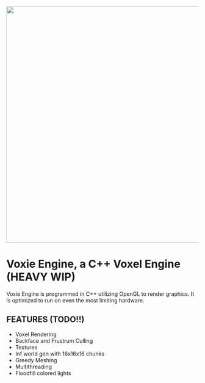 <img src="https://github.com/Kn1ghtNight/Voxie-Engine/blob/main/voxLogo.png" width="620">

# Voxie Engine, a C++ Voxel Engine (HEAVY WIP)

Voxie Engine is programmed in C++ utilizing OpenGL to render graphics. It is optimized to run on even the most limiting hardware.

## FEATURES (TODO!!)
- Voxel Rendering
- Backface and Frustrum Culling
- Textures
- Inf world gen with 16x16x16 chunks
- Greedy Meshing
- Multithreading
- Floodfill colored lights
